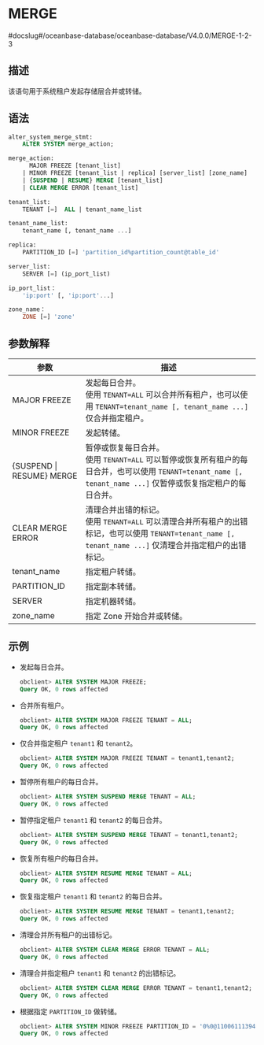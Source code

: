 MERGE 
==========================
#docslug#/oceanbase-database/oceanbase-database/V4.0.0/MERGE-1-2-3


描述 
-----------------------

该语句用于系统租户发起存储层合并或转储。


语法 
-----------------------

```sql
alter_system_merge_stmt:
    ALTER SYSTEM merge_action;

merge_action:
      MAJOR FREEZE [tenant_list]
    | MINOR FREEZE [tenant_list | replica] [server_list] [zone_name]
    | {SUSPEND | RESUME} MERGE [tenant_list] 
    | CLEAR MERGE ERROR [tenant_list]

tenant_list:
    TENANT [=]  ALL | tenant_name_list

tenant_name_list:
    tenant_name [, tenant_name ...]

replica:
    PARTITION_ID [=] 'partition_id%partition_count@table_id' 

server_list:
    SERVER [=] (ip_port_list)

ip_port_list：
    'ip:port' [, 'ip:port'...]

zone_name：
    ZONE [=] 'zone'
```



参数解释 
-------------------------



|          **参数**           |      **描述**      |
|---------------------------|------------------|
| MAJOR FREEZE              | 发起每日合并。<br>使用 `TENANT=ALL` 可以合并所有租户，也可以使用 `TENANT=tenant_name [, tenant_name ...]` 仅合并指定租户。       |
| MINOR FREEZE              | 发起转储。            |
| {SUSPEND \| RESUME} MERGE | 暂停或恢复每日合并。<br>使用 `TENANT=ALL` 可以暂停或恢复所有租户的每日合并，也可以使用 `TENANT=tenant_name [, tenant_name ...]` 仅暂停或恢复指定租户的每日合并。       |
| CLEAR MERGE ERROR         | 清理合并出错的标记。<br>使用 `TENANT=ALL` 可以清理合并所有租户的出错标记，也可以使用 `TENANT=tenant_name [, tenant_name ...]` 仅清理合并指定租户的出错标记。       |
| tenant_name               | 指定租户转储。          |
| PARTITION_ID              | 指定副本转储。          |
| SERVER                    | 指定机器转储。          |
| zone_name                 | 指定 Zone 开始合并或转储。 |



示例 
-----------------------

* 发起每日合并。

  ```sql
  obclient> ALTER SYSTEM MAJOR FREEZE;
  Query OK, 0 rows affected
  ```

* 合并所有租户。

  ```sql
  obclient> ALTER SYSTEM MAJOR FREEZE TENANT = ALL;
  Query OK, 0 rows affected
  ```

* 仅合并指定租户 `tenant1` 和 `tenant2`。

  ```sql
  obclient> ALTER SYSTEM MAJOR FREEZE TENANT = tenant1,tenant2;
  Query OK, 0 rows affected
  ```
  
* 暂停所有租户的每日合并。
  ```sql
  obclient> ALTER SYSTEM SUSPEND MERGE TENANT = ALL;
  Query OK, 0 rows affected
  ```

* 暂停指定租户 `tenant1` 和 `tenant2` 的每日合并。
  ```sql
  obclient> ALTER SYSTEM SUSPEND MERGE TENANT = tenant1,tenant2;
  Query OK, 0 rows affected
  ```

* 恢复所有租户的每日合并。
  ```sql
  obclient> ALTER SYSTEM RESUME MERGE TENANT = ALL;
  Query OK, 0 rows affected
  ```

* 恢复指定租户 `tenant1` 和 `tenant2` 的每日合并。
  ```sql
  obclient> ALTER SYSTEM RESUME MERGE TENANT = tenant1,tenant2;
  Query OK, 0 rows affected
  ```

* 清理合并所有租户的出错标记。
  ```sql
  obclient> ALTER SYSTEM CLEAR MERGE ERROR TENANT = ALL;
  Query OK, 0 rows affected
  ```

* 清理合并指定租户 `tenant1` 和 `tenant2` 的出错标记。
  ```sql
  obclient> ALTER SYSTEM CLEAR MERGE ERROR TENANT = tenant1,tenant2;
  Query OK, 0 rows affected
  ```

* 根据指定 `PARTITION_ID` 做转储。

  ```sql
  obclient> ALTER SYSTEM MINOR FREEZE PARTITION_ID = '0%0@1100611139453887';
  Query OK, 0 rows affected
  ```

  




